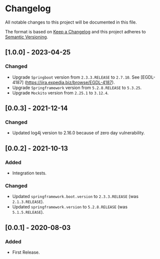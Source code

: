 # Changelog
All notable changes to this project will be documented in this file.

The format is based on [Keep a Changelog](http://keepachangelog.com/en/1.0.0/) and this project adheres to [Semantic Versioning](http://semver.org/spec/v2.0.0.html).

## [1.0.0] - 2023-04-25
### Changed
* Upgrade `Springboot` version from `2.3.3.RELEASE` to `2.7.10`. See [EGDL-4187] (https://jira.expedia.biz/browse/EGDL-4187).
* Upgrade `Springframework` version from `5.2.8.RELEASE` to `5.3.25`.
* Upgrade `Mockito` version from `2.25.1` to `3.12.4`.

## [0.0.3] - 2021-12-14
### Changed
* Updated log4j version to 2.16.0 because of zero day vulnerability.

## [0.0.2] - 2021-10-13
### Added
* Integration tests.

### Changed
* Updated `springframework.boot.version` to `2.3.3.RELEASE` (was `2.1.3.RELEASE`).
* Updated `springframework.version` to `5.2.8.RELEASE` (was `5.1.5.RELEASE`).

## [0.0.1] - 2020-08-03
### Added
* First Release.

